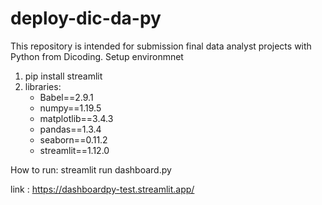 # deploy-dic-da-py
This repository is intended for submission final data analyst projects with Python from Dicoding.
Setup environmnet
1. pip install streamlit
2. libraries:
   - Babel==2.9.1
   - numpy==1.19.5
   - matplotlib==3.4.3
   - pandas==1.3.4
   - seaborn==0.11.2
   - streamlit==1.12.0

How to run:
streamlit run dashboard.py

link : https://dashboardpy-test.streamlit.app/
